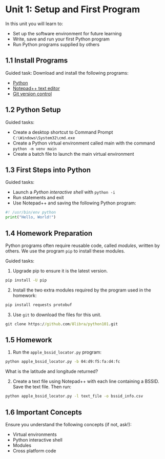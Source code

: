 # Unit 1: Setup and First Program

In this unit you will learn to:
- Set up the software environment for future learning
- Write, save and run your first Python program
- Run Python programs supplied by others

## 1.1 Install Programs

Guided task: Download and install the following programs:
- [Python](https://www.python.org/downloads/)
- [Notepad++ text editor](https://notepad-plus-plus.org/downloads/v8.7.8/)
- [Git version control](https://git-scm.com/downloads/win)

## 1.2 Python Setup

Guided tasks:
- Create a desktop shortcut to Command Prompt `C:\Windows\System32\cmd.exe`
- Create a Python virtual environment called main with the command `python -m venv main`
- Create a batch file to launch the main virtual environment

## 1.3 First Steps into Python

Guided tasks:
- Launch a *Python interactive shell* with `python -i`
- Run statements and exit
- Use Notepad++ and saving the following Python program:

```python
#! /usr/bin/env python
print("Hello, World!")
```

## 1.4 Homework Preparation

Python programs often require reusable code, called *modules*, written by others. We use the program `pip` to install these modules.

Guided tasks:
1. Upgrade pip to ensure it is the latest version.

```cmd
pip install -U pip
```

2. Install the two extra modules required by the program used in the homework:

```cmd
pip install requests protobuf
```

3. Use `git` to download the files for this unit.

```cmd
git clone https://github.com/8libra/python101.git
```

## 1.5 Homework

1. Run the `apple_bssid_locator.py` program:

```cmd
python apple_bssid_locator.py -b 04:d9:f5:fa:d4:fc
```

What is the latitude and longitude returned?

2. Create a text file using Notepad++ with each line containing a BSSID. Save the text file. Then run:

```cmd
python apple_bssid_locator.py -l text_file -o bssid_info.csv
```

## 1.6 Important Concepts

Ensure you understand the following concepts (if not, ask!):

- Virtual environments
- Python interactive shell
- Modules
- Cross platform code
